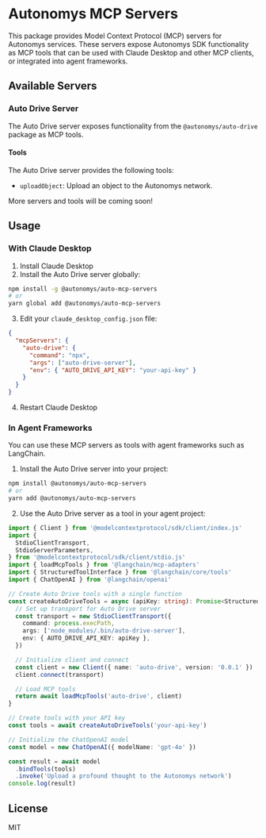 # Autonomys MCP Servers

This package provides Model Context Protocol (MCP) servers for Autonomys services. These servers expose Autonomys SDK functionality as MCP tools that can be used with Claude Desktop and other MCP clients, or integrated into agent frameworks.

## Available Servers

### Auto Drive Server

The Auto Drive server exposes functionality from the `@autonomys/auto-drive` package as MCP tools.

#### Tools

The Auto Drive server provides the following tools:

- `uploadObject`: Upload an object to the Autonomys network.

More servers and tools will be coming soon!

## Usage

### With Claude Desktop

1. Install Claude Desktop
2. Install the Auto Drive server globally:

```bash
npm install -g @autonomys/auto-mcp-servers
# or
yarn global add @autonomys/auto-mcp-servers
```

3. Edit your `claude_desktop_config.json` file:

```json
{
  "mcpServers": {
    "auto-drive": {
      "command": "npx",
      "args": ["auto-drive-server"],
      "env": { "AUTO_DRIVE_API_KEY": "your-api-key" }
    }
  }
}
```

4. Restart Claude Desktop

### In Agent Frameworks

You can use these MCP servers as tools with agent frameworks such as LangChain.

1. Install the Auto Drive server into your project:

```bash
npm install @autonomys/auto-mcp-servers
# or
yarn add @autonomys/auto-mcp-servers
```

2. Use the Auto Drive server as a tool in your agent project:

```typescript
import { Client } from '@modelcontextprotocol/sdk/client/index.js'
import {
  StdioClientTransport,
  StdioServerParameters,
} from '@modelcontextprotocol/sdk/client/stdio.js'
import { loadMcpTools } from '@langchain/mcp-adapters'
import { StructuredToolInterface } from '@langchain/core/tools'
import { ChatOpenAI } from '@langchain/openai'

// Create Auto Drive tools with a single function
const createAutoDriveTools = async (apiKey: string): Promise<StructuredToolInterface[]> => {
  // Set up transport for Auto Drive server
  const transport = new StdioClientTransport({
    command: process.execPath,
    args: ['node_modules/.bin/auto-drive-server'],
    env: { AUTO_DRIVE_API_KEY: apiKey },
  })

  // Initialize client and connect
  const client = new Client({ name: 'auto-drive', version: '0.0.1' })
  client.connect(transport)

  // Load MCP tools
  return await loadMcpTools('auto-drive', client)
}

// Create tools with your API key
const tools = await createAutoDriveTools('your-api-key')

// Initialize the ChatOpenAI model
const model = new ChatOpenAI({ modelName: 'gpt-4o' })

const result = await model
  .bindTools(tools)
  .invoke('Upload a profound thought to the Autonomys network')
console.log(result)
```

## License

MIT
